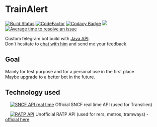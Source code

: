 # TrainAlert
[![Build Status](https://travis-ci.org/Iron-Wolf/TrainAlert.svg?branch=master)](https://travis-ci.org/Iron-Wolf/TrainAlert)
[![CodeFactor](https://www.codefactor.io/repository/github/iron-wolf/trainalert/badge)](https://www.codefactor.io/repository/github/iron-wolf/trainalert)
[![Codacy Badge](https://api.codacy.com/project/badge/Grade/c9a413045ce64b5f9b9e2c4fec64fb7d)](https://www.codacy.com/manual/Iron-Wolf/TrainAlert?utm_source=github.com&amp;utm_medium=referral&amp;utm_content=Iron-Wolf/TrainAlert&amp;utm_campaign=Badge_Grade)
![](https://img.shields.io/github/languages/code-size/Iron-Wolf/TrainAlert) 
[![Average time to resolve an issue](http://isitmaintained.com/badge/resolution/Iron-Wolf/TrainAlert.svg)](http://isitmaintained.com/project/Iron-Wolf/TrainAlert "Average time to resolve an issue")

Custom telegram bot build with [Java API](https://github.com/rubenlagus/TelegramBots).  
Don't hesitate to [chat with him](https://telegram.me/trainalert_bot) and send me your feedback.

## Goal
Mainly for test purpose and for a personal use in the first place.  
Maybe upgrade to a better bot in the future.

## Technology used
&nbsp;&nbsp;&nbsp;&nbsp;[![SNCF API real time](https://img.shields.io/badge/SNCF-0.2-blue.svg)](https://ressources.data.sncf.com/explore/dataset/api-temps-reel-transilien/) Official SNCF real time API (used for Transilien)

&nbsp;&nbsp;&nbsp;&nbsp;[![RATP API](https://img.shields.io/badge/RATP-3.0-blue.svg)](https://github.com/pgrimaud/horaires-ratp-api) Unofficial RATP API (used for rers, metros, tramways) - [official here](http://wap.ratp.fr)
